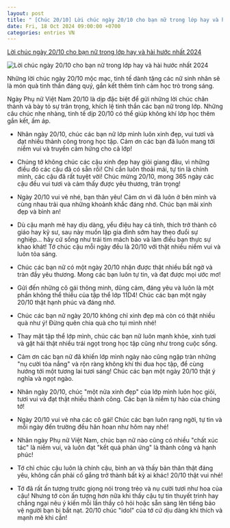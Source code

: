 ```yaml
---
layout: post
title: " [Chúc 20/10] Lời chúc ngày 20/10 cho bạn nữ trong lớp hay và hài hước nhất 2024"
date: Fri, 18 Oct 2024 09:00:00 +0700
categories: entries VN
---
```

[Lời chúc ngày 20/10 cho bạn nữ trong lớp hay và hài hước nhất 2024](https://vietnamnet.vn/nhung-loi-chuc-20-10-hay-va-y-nghia-danh-cho-ban-nu-trong-lop-2333096.html)

![Lời chúc ngày 20/10 cho bạn nữ trong lớp hay và hài hước nhất 2024](https://static-images.vnncdn.net/vps_images_publish/000001/000003/2024/10/18/10-hay-va-y-nghia-danh-cho-cac-ban-nu-trong-lop-11188.png?width=0&s=WGvd9LQynMf3azey0A5lHA)

Những lời chúc ngày 20/10 mộc mạc, tinh tế dành tặng các nữ sinh nhân sẽ là món quà tinh thần đáng quý, gắn kết thêm tình cảm học trò trong sáng.

Ngày Phụ nữ Việt Nam 20/10 là dịp đặc biệt để gửi những lời chúc chân thành và bày tỏ sự trân trọng, khích lệ tinh thần các bạn nữ trong lớp. Những câu chúc nhẹ nhàng, tinh tế dịp 20/10 có thể giúp không khí lớp học thêm gắn kết, ấm áp.

- Nhân ngày 20/10, chúc các bạn nữ lớp mình luôn xinh đẹp, vui tươi và đạt nhiều thành công trong học tập. Cảm ơn các bạn đã luôn mang tới niềm vui và truyền cảm hứng cho cả lớp!

- Chúng tớ không chúc các cậu xinh đẹp hay giỏi giang đâu, vì những điều đó các cậu đã có sẵn rồi! Chỉ cần luôn thoải mái, tự tin là chính mình, các cậu đã rất tuyệt vời! Chúc mừng 20/10, mong 365 ngày các cậu đều vui tươi và cảm thấy được yêu thương, trân trọng!

- Ngày 20/10 vui vẻ nhé, bạn thân yêu! Cảm ơn vì đã luôn ở bên mình và cùng nhau trải qua những khoảnh khắc đáng nhớ. Chúc bạn mãi xinh đẹp và bình an!

- Dù cậu mạnh mẽ hay dịu dàng, yểu điệu hay cá tính, thích trở thành cô giáo hay kỹ sư, sau này muốn lập gia đình sớm hay theo đuổi sự nghiệp... hãy cứ sống như trái tim mách bảo và làm điều bạn thực sự khao khát! Tớ chúc cậu mỗi ngày đều là 20/10 với thật nhiều niềm vui và luôn tỏa sáng.

- Chúc các bạn nữ có một ngày 20/10 nhận được thật nhiều bất ngờ và tràn đầy yêu thương. Mong các bạn luôn tự tin, và đạt được mọi ước mơ!

- Gửi đến những cô gái thông minh, dũng cảm, đáng yêu và luôn là một phần không thể thiếu của tập thể lớp 11D4! Chúc các bạn một ngày 20/10 thật hạnh phúc và đáng nhớ.

- Chúc các bạn nữ ngày 20/10 không chỉ xinh đẹp mà còn có thật nhiều quà như ý! Đừng quên chia quà cho tụi mình nhé!

- Thay mặt tập thể lớp mình, chúc các bạn nữ luôn mạnh khỏe, xinh tươi và gặt hái thật nhiều trái ngọt trong học tập cũng như trong cuộc sống.

- Cảm ơn các bạn nữ đã khiến lớp mình ngày nào cũng ngập tràn những "nụ cười tỏa nắng" và rộn ràng không khí thi đua học tập, để cùng hướng tới một tương lai tươi sáng! Chúc các bạn một ngày 20/10 thật ý nghĩa và ngọt ngào.

- Nhân ngày 20/10, chúc "một nửa xinh đẹp" của lớp mình luôn học giỏi, tươi vui và đạt thật nhiều thành công. Các bạn là niềm tự hào của chúng tớ!

- Ngày 20/10 vui vẻ nha các cô gái! Chúc các bạn luôn rạng ngời, tự tin và mỗi ngày đến trường đều hân hoan như hôm nay nhé!

- Nhân ngày Phụ nữ Việt Nam, chúc bạn nữ nào cũng có nhiều "chất xúc tác" là niềm vui, và luôn đạt "kết quả phản ứng" là thành công và hạnh phúc!

- Tớ chỉ chúc cậu luôn là chính cậu, bình an và thấy bản thân thật đáng yêu, không cần phải cố gắng trở thành bất kỳ ai khác! 20/10 thật vui nhé!

- Tớ đã rất ấn tượng trước giọng nói trong trẻo và nụ cười tươi như hoa của cậu! Nhưng tớ còn ấn tượng hơn nữa khi thấy cậu tự tin thuyết trình hay chẳng ngại nêu ý kiến mỗi lần thầy cô hỏi hoặc sẵn sàng lên tiếng bảo vệ người bạn bị bắt nạt. 20/10 chúc "idol" của tớ cứ dịu dàng khi thích và mạnh mẽ khi cần!

